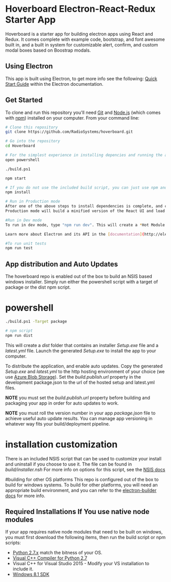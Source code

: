 # Hoverboard Electron-React-Redux Starter App

Hoverboard is a starter app for building electron apps using React and Redux. It comes complete with example code, bootstrap, and font awesome built in, and a built in system for 
customizable alert, confirm, and custom modal boxes based on Boostrap modals.

## Using Electron

This app is built using Electron, to get more info see the following: [Quick Start Guide](http://electron.atom.io/docs/latest/tutorial/quick-start) within the Electron documentation.

## Get Started

To clone and run this repository you'll need [Git](https://git-scm.com) and [Node.js](https://nodejs.org/en/download/) (which comes with [npm](http://npmjs.com)) installed on your computer. From your command line:

```bash
# Clone this repository
git clone https://github.com/RadioSystems/hoverboard.git

# Go into the repository
cd Hoverboard

# For the simplest experience in installing depencies and running the app locally in windows, use powershell to execute the included build script.
open powershell

./build.ps1

npm start

# If you do not use the included build script, you can just use npm and the pre-configured npm scripts
npm install

# Run in Production mode
After one of the above steps to install dependencies is complete, and config file is copied, type "npm start" to run your electron app in production mode. 
Production mode will build a minified version of the React UI and load electron.

#Run in Dev mode
To run in dev mode, type "npm run dev". This will create a *Hot Module Reloading* enabled version of the webpack build and launch electron.

Learn more about Electron and its API in the [documentation](http://electron.atom.io/docs/latest).

#To run unit tests
npm run test
```

## App distribution and Auto Updates
The hoverboard repo is enabled out of the box to build an NSIS based windows installer. Simply run either the powershell script with a target of package or the dist npm script.

# powershell
```bash
./build.ps1 -Target package

# npm script
npm run dist
``` 

This will create a *dist* folder that contains an installer *Setup.exe* file and a *latest.yml* file. Launch the generated *Setup.exe* to install the app to your computer.

To distribute the application, and enable auto updates. Copy the generated *Setup.exe* and *latest.yml* to the http hosting environment of your choice (we use [Azure Blob Storage](https://azure.microsoft.com/en-us/services/storage/blobs/)).
Set the *build.publish.url* property in the development package.json to the url of the hosted setup and latest.yml files.

**NOTE** you must set the *build.publish.url* property before building and packaging your app in order for auto updates to work.

**NOTE** you must roll the version number in your app *package.json* file to achieve useful auto update results. You can manage app versioning in whatever way fits your build/deployment pipeline.

# installation customization
There is an included NSIS script that can be used to customize your install and uninstall if you choose to use it. The file can be found in *build/installer.nsh*
For more info on options for this script, see the [NSIS docs](http://nsis.sourceforge.net/Main_Page)

#building for other OS platforms
This repo is configured out of the box to build for windows systems. To build for other platforms, you will need an appropriate build environment, and you can refer to the 
[electron-builder docs](https://github.com/electron-userland/electron-builder) for more info.

## Required Installations If You use native node modules
If your app requires native node modules that need to be built on windows, you must first download the following items, then run the build script or npm scripts:

* [Python 2.7.x](https://www.python.org/downloads/release/python-2711/) match the bitness of your OS.
* [Visual C++ Compiler for Python 2.7](https://www.microsoft.com/en-us/download/details.aspx?id=44266)
* Visual C++ for Visual Studio 2015 - Modify your VS installation to include it.
* [Windows 8.1 SDK](https://developer.microsoft.com/en-us/windows/downloads/windows-8-1-sdk)
